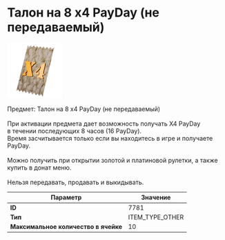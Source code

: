 # Талон на 8 x4 PayDay (не передаваемый)

![Item Image](../img/7781.webp?raw=true)

Предмет: Талон на 8 x4 PayDay (не передаваемый)<br><br>При активации предмета дает возможность получать Х4 PayDay<br>в течении последующих 8 часов (16 PayDay).<br>Время засчитывается только если вы находитесь в игре и получаете PayDay.<br><br>Можно получить при открытии золотой и платиновой рулетки, а также <br>купить в донат меню.<br><br>Нельзя передавать, продавать и выкидывать.


| Параметр | Значение |
|----------|----------|
| **ID** | 7781 |
| **Тип** | ITEM_TYPE_OTHER |
| **Максимальное количество в ячейке** | 10 |

